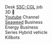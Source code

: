 Desk [SSC-CGL](./Strategy.md) job    
3D 🔫   
[Youtube](./YT_creativity.md) Channel   
[Seaweed](./SeaWeed.md) Business   
Energy Business   
Series Hybrid vehicle   
Killbots